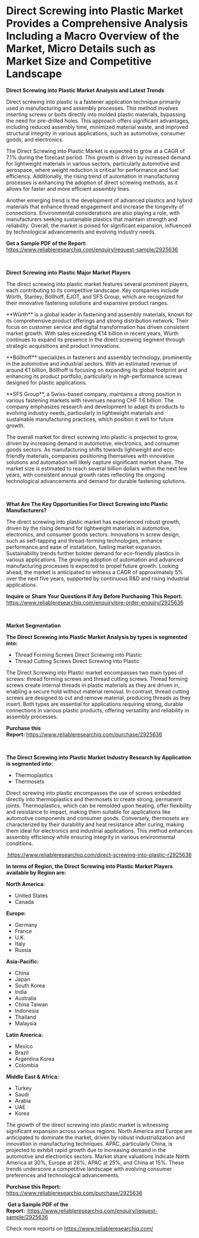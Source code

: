 <p><h1>Direct Screwing into Plastic Market Provides a Comprehensive Analysis Including a Macro Overview of the Market, Micro Details such as Market Size and Competitive Landscape</h1></p><p><strong>Direct Screwing into Plastic Market Analysis and Latest Trends</strong></p>
<p><p>Direct screwing into plastic is a fastener application technique primarily used in manufacturing and assembly processes. This method involves inserting screws or bolts directly into molded plastic materials, bypassing the need for pre-drilled holes. This approach offers significant advantages, including reduced assembly time, minimized material waste, and improved structural integrity in various applications, such as automotive, consumer goods, and electronics.</p><p>The Direct Screwing into Plastic Market is expected to grow at a CAGR of 7.1% during the forecast period. This growth is driven by increased demand for lightweight materials in various sectors, particularly automotive and aerospace, where weight reduction is critical for performance and fuel efficiency. Additionally, the rising trend of automation in manufacturing processes is enhancing the adoption of direct screwing methods, as it allows for faster and more efficient assembly lines.</p><p>Another emerging trend is the development of advanced plastics and hybrid materials that enhance thread engagement and increase the longevity of connections. Environmental considerations are also playing a role, with manufacturers seeking sustainable plastics that maintain strength and reliability. Overall, the market is poised for significant expansion, influenced by technological advancements and evolving industry needs.</p></p>
<p><strong>Get a Sample PDF of the Report:&nbsp;</strong> <a href="https://www.reliableresearchiq.com/enquiry/request-sample/2925636?utm_campaign=3279&utm_medium=2&utm_source=Github&utm_content=ia&utm_term=12032025&utm_id=direct-screwing-into-plastic">https://www.reliableresearchiq.com/enquiry/request-sample/2925636</a></p>
<p>&nbsp;</p>
<p><strong>Direct Screwing into Plastic Major Market Players</strong></p>
<p><p>The direct screwing into plastic market features several prominent players, each contributing to its competitive landscape. Key companies include Würth, Stanley, Böllhoff, EJOT, and SFS Group, which are recognized for their innovative fastening solutions and expansive product ranges.</p><p>**Würth** is a global leader in fastening and assembly materials, known for its comprehensive product offerings and strong distribution network. Their focus on customer service and digital transformation has driven consistent market growth. With sales exceeding €14 billion in recent years, Würth continues to expand its presence in the direct screwing segment through strategic acquisitions and product innovations.</p><p>**Böllhoff** specializes in fasteners and assembly technology, prominently in the automotive and industrial sectors. With an estimated revenue of around €1 billion, Böllhoff is focusing on expanding its global footprint and enhancing its product portfolio, particularly in high-performance screws designed for plastic applications.</p><p>**SFS Group**, a Swiss-based company, maintains a strong position in various fastening markets with revenues nearing CHF 1.6 billion. The company emphasizes research and development to adapt its products to evolving industry needs, particularly in lightweight materials and sustainable manufacturing practices, which position it well for future growth.</p><p>The overall market for direct screwing into plastic is projected to grow, driven by increasing demand in automotive, electronics, and consumer goods sectors. As manufacturing shifts towards lightweight and eco-friendly materials, companies positioning themselves with innovative solutions and automation will likely capture significant market share. The market size is estimated to reach several billion dollars within the next few years, with consistent annual growth rates reflecting the ongoing technological advancements and demand for durable fastening solutions.</p></p>
<p>&nbsp;</p>
<p><strong>What Are The Key Opportunities For Direct Screwing into Plastic Manufacturers?</strong></p>
<p><p>The direct screwing into plastic market has experienced robust growth, driven by the rising demand for lightweight materials in automotive, electronics, and consumer goods sectors. Innovations in screw design, such as self-tapping and thread-forming technologies, enhance performance and ease of installation, fueling market expansion. Sustainability trends further bolster demand for eco-friendly plastics in various applications. The growing adoption of automation and advanced manufacturing processes is expected to propel future growth. Looking ahead, the market is anticipated to witness a CAGR of approximately 5% over the next five years, supported by continuous R&D and rising industrial applications.</p></p>
<p><strong>Inquire or Share Your Questions If Any Before Purchasing This Report:</strong> <a href="https://www.reliableresearchiq.com/enquiry/pre-order-enquiry/2925636?utm_campaign=3279&utm_medium=2&utm_source=Github&utm_content=ia&utm_term=12032025&utm_id=direct-screwing-into-plastic">https://www.reliableresearchiq.com/enquiry/pre-order-enquiry/2925636</a></p>
<p>&nbsp;</p>
<p><strong>Market Segmentation</strong></p>
<p><strong>The Direct Screwing into Plastic Market Analysis by types is segmented into:</strong></p>
<p><ul><li>Thread Forming Screws Direct Screwing into Plastic</li><li>Thread Cutting Screws Direct Screwing into Plastic</li></ul></p>
<p><p>The Direct Screwing into Plastic market encompasses two main types of screws: thread forming screws and thread cutting screws. Thread forming screws create internal threads in plastic materials as they are driven in, enabling a secure hold without material removal. In contrast, thread cutting screws are designed to cut and remove material, producing threads as they insert. Both types are essential for applications requiring strong, durable connections in various plastic products, offering versatility and reliability in assembly processes.</p></p>
<p><strong>Purchase this Report:&nbsp;</strong><a href="https://www.reliableresearchiq.com/purchase/2925636?utm_campaign=3279&utm_medium=2&utm_source=Github&utm_content=ia&utm_term=12032025&utm_id=direct-screwing-into-plastic">https://www.reliableresearchiq.com/purchase/2925636</a></p>
<p>&nbsp;</p>
<p><strong>The Direct Screwing into Plastic Market Industry Research by Application is segmented into:</strong></p>
<p><ul><li>Thermoplastics</li><li>Thermosets</li></ul></p>
<p><p>Direct screwing into plastic encompasses the use of screws embedded directly into thermoplastics and thermosets to create strong, permanent joints. Thermoplastics, which can be remolded upon heating, offer flexibility and resistance to impact, making them suitable for applications like automotive components and consumer goods. Conversely, thermosets are characterized by their durability and heat resistance after curing, making them ideal for electronics and industrial applications. This method enhances assembly efficiency while ensuring integrity in various environmental conditions.</p></p>
<p><a href="https://www.reliableresearchiq.com/direct-screwing-into-plastic-r2925636?utm_campaign=3279&utm_medium=2&utm_source=Github&utm_content=ia&utm_term=12032025&utm_id=direct-screwing-into-plastic">&nbsp;https://www.reliableresearchiq.com/direct-screwing-into-plastic-r2925636</a></p>
<p><strong>In terms of Region, the Direct Screwing into Plastic Market Players available by Region are:</strong></p>
<p>
    <p> <strong> North America: </strong>
        <ul>
            <li>United States</li>
            <li>Canada</li>
        </ul>
        </p> 
    <p> <strong> Europe: </strong>
        <ul>
            <li>Germany</li>
            <li>France</li>
            <li>U.K.</li>
            <li>Italy</li>
            <li>Russia</li>
        </ul>
        </p> 
    <p> <strong> Asia-Pacific: </strong>
        <ul>
            <li>China</li>
            <li>Japan</li>
            <li>South Korea</li>
            <li>India</li>
            <li>Australia</li>
            <li>China Taiwan</li>
            <li>Indonesia</li>
            <li>Thailand</li>
            <li>Malaysia</li>
        </ul>
        </p> 
    <p> <strong> Latin America: </strong>
        <ul>
            <li>Mexico</li>
            <li>Brazil</li>
            <li>Argentina Korea</li>
            <li>Colombia</li>
        </ul>
        </p> 
    <p> <strong> Middle East & Africa: </strong>
        <ul>
            <li>Turkey</li>
            <li>Saudi</li>
            <li>Arabia</li>
            <li>UAE</li>
            <li>Korea</li>
        </ul>
    </p>
    </p>
<p><p>The growth of the direct screwing into plastic market is witnessing significant expansion across various regions. North America and Europe are anticipated to dominate the market, driven by robust industrialization and innovation in manufacturing techniques. APAC, particularly China, is projected to exhibit rapid growth due to increasing demand in the automotive and electronics sectors. Market share valuations indicate North America at 30%, Europe at 28%, APAC at 25%, and China at 15%. These trends underscore a competitive landscape with evolving consumer preferences and technological advancements.</p></p>
<p><strong>Purchase this Report: </strong><a href="https://www.reliableresearchiq.com/purchase/2925636?utm_campaign=3279&utm_medium=2&utm_source=Github&utm_content=ia&utm_term=12032025&utm_id=direct-screwing-into-plastic">https://www.reliableresearchiq.com/purchase/2925636</a></p>
<p>&nbsp;<strong>Get a Sample PDF of the Report:&nbsp;&nbsp;</strong><a href="https://www.reliableresearchiq.com/enquiry/request-sample/2925636?utm_campaign=3279&utm_medium=2&utm_source=Github&utm_content=ia&utm_term=12032025&utm_id=direct-screwing-into-plastic">https://www.reliableresearchiq.com/enquiry/request-sample/2925636</a></p>
<p><strong></strong></p>
<p>Check more reports on <a href="https://www.reliableresearchiq.com/?utm_campaign=3279&utm_medium=2&utm_source=Github&utm_content=ia&utm_term=12032025&utm_id=direct-screwing-into-plastic">https://www.reliableresearchiq.com/</a></p>